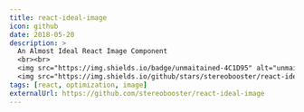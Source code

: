 ```yaml
---
title: react-ideal-image
icon: github
date: 2018-05-20
description: >
  An Almost Ideal React Image Component
  <br><br>
  <img src="https://img.shields.io/badge/unmaitained-4C1D95" alt="unmaitained" class="inline mr-2">
  <img src="https://img.shields.io/github/stars/stereobooster/react-ideal-image" alt="GitHub Repo stars" class="inline mr-2">
tags: [react, optimization, image]
externalUrl: https://github.com/stereobooster/react-ideal-image
---
```

